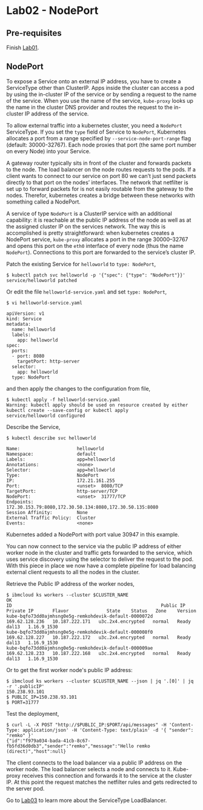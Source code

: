 # Lab02 - NodePort

## Pre-requisites

Finish [Lab01](../Lab01/README.md).

## NodePort

To expose a Service onto an external IP address, you have to create a ServiceType other than ClusterIP. Apps inside the cluster can access a pod by using the in-cluster IP of the service or by sending a request to the name of the service. When you use the name of the service, `kube-proxy` looks up the name in the cluster DNS provider and routes the request to the in-cluster IP address of the service. 

To allow external traffic into a kubernetes cluster, you need a `NodePort` ServiceType. If you set the `type` field of Service to `NodePort`, Kubernetes allocates a port from a range specified by `--service-node-port-range` flag (default: 30000-32767). Each node proxies that port (the same port number on every Node) into your Service. 

A gateway router typically sits in front of the cluster and forwards  packets to the node. The load balancer on the node routes requests to the pods. If a client wants to connect to our service on port 80 we can’t just send packets directly to that port on the nodes’ interfaces. The network that netfilter is set up to forward packets for is not easily routable from the gateway to the nodes. Therefor, kubernetes creates a bridge between these networks with something called a NodePort.

A service of type `NodePort` is a ClusterIP service with an additional capability: it is reachable at the public IP address of the node as well as at the assigned cluster IP on the services network. The way this is accomplished is pretty straightforward: when kubernetes creates a NodePort service, `kube-proxy` allocates a port in the range 30000–32767 and opens this port on the `eth0` interface of every node (thus the name `NodePort`). Connections to this port are forwarded to the service’s cluster IP.

Patch the existing Service for `helloworld` to `type: NodePort`,

```
$ kubectl patch svc helloworld -p '{"spec": {"type": "NodePort"}}'
service/helloworld patched
```

Or edit the file `helloworld-service.yaml` and set `type: NodePort`,

```
$ vi helloworld-service.yaml

apiVersion: v1
kind: Service
metadata:
  name: helloworld
  labels:
    app: helloworld
spec:
  ports:
  - port: 8080
    targetPort: http-server
  selector:
    app: helloworld
  type: NodePort
```

and then apply the changes to the configuration from file,

```
$ kubectl apply -f helloworld-service.yaml  
Warning: kubectl apply should be used on resource created by either kubectl create --save-config or kubectl apply
service/helloworld configured
```

Describe the Service,

```
$ kubectl describe svc helloworld

Name:                     helloworld
Namespace:                default
Labels:                   app=helloworld
Annotations:              <none>
Selector:                 app=helloworld
Type:                     NodePort
IP:                       172.21.161.255
Port:                     <unset>  8080/TCP
TargetPort:               http-server/TCP
NodePort:                 <unset>  31777/TCP
Endpoints:                172.30.153.79:8080,172.30.50.134:8080,172.30.50.135:8080
Session Affinity:         None
External Traffic Policy:  Cluster
Events:                   <none>
```

Kubernetes added a NodePort with port value 30947 in this example. 

You can now connect to the service via the public IP address of either worker node in the cluster and traffic gets forwarded to the service, which uses service discovery using the selector to deliver the request to the pod. With this piece in place we now have a complete pipeline for load balancing external client requests to all the nodes in the cluster.

Retrieve the Public IP address of the worker nodes,

```
$ ibmcloud ks workers --cluster $CLUSTER_NAME
OK
ID                                                       Public IP        Private IP       Flavor              State    Status   Zone    Version   
kube-bqfo73dd0ajmhsng0e5g-remkohdevik-default-0000072d   169.62.128.236   10.187.222.171   u3c.2x4.encrypted   normal   Ready    dal13   1.16.9_1530   
kube-bqfo73dd0ajmhsng0e5g-remkohdevik-default-000008f0   169.62.128.227   10.187.222.172   u3c.2x4.encrypted   normal   Ready    dal13   1.16.9_1530   
kube-bqfo73dd0ajmhsng0e5g-remkohdevik-default-000009ae   169.62.128.233   10.187.222.168   u3c.2x4.encrypted   normal   Ready    dal13   1.16.9_1530 
```

Or to get the first worker node's public IP address:

```
$ ibmcloud ks workers --cluster $CLUSTER_NAME --json | jq '.[0]' | jq -r '.publicIP'
150.238.93.101
$ PUBLIC_IP=150.238.93.101
$ PORT=31777
```

Test the deployment,
```
$ curl -L -X POST "http://$PUBLIC_IP:$PORT/api/messages" -H 'Content-Type: application/json' -H 'Content-Type: text/plain' -d '{ "sender": "remko" }'
{"id":"f979a034-bada-41cb-8c67-fb5fd36d0db3","sender":"remko","message":"Hello remko (direct)","host":null}
```


The client connects to the load balancer via a public IP address on the worker node. The load balancer selects a node and connects to it. Kube-proxy receives this connection and forwards it to the service at the cluster IP. At this point the request matches the netfilter rules and gets redirected to the server pod.

Go to [Lab03](../Lab03/README.md) to learn more about the ServiceType LoadBalancer.